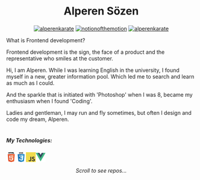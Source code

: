 <p align="center"> <h1 align="center"> Alperen Sözen </h1> </p>
<p align="center">
<a href="https://github.com/alperenkarate" target="_blank"><img align="center" src="https://cdn.jsdelivr.net/npm/simple-icons@3.0.1/icons/github.svg" alt="alperenkarate" height="20" width="20" /></a>
<a href="https://instagram.com/notionofthemotion" target="_blank"><img align="center" src="https://cdn.jsdelivr.net/npm/simple-icons@3.0.1/icons/instagram.svg" alt="notionofthemotion" height="20" width="20" /></a>
<a href="https://www.linkedin.com/in/alperenkarate/" target="_blank"><img align="center" src="https://cdn.jsdelivr.net/npm/simple-icons@3.0.1/icons/linkedin.svg" alt="alperenkarate" height="20" width="20" /></a>
</p>


What is Frontend development?

Frontend development is the sign, the face of a product and the representative who smiles at the customer.

Hi, I am Alperen.
While I was learning English in the university, I found myself in a new, greater information pool. Which led me to search and learn as much as I could.

And the sparkle that is initiated with 'Photoshop' when I was 8, became my enthusiasm when I found 'Coding'.

Ladies and gentleman,
I may run and fly sometimes, but often I design and code my dream, 
Alperen.


<p align="center"> <h1 align="center"></h1> </p>

<h5> My Technologies: </h5>
<div style="display:flex;"> 
<img height="26" width="26" src="https://raw.githubusercontent.com/github/explore/80688e429a7d4ef2fca1e82350fe8e3517d3494d/topics/html/html.png"/>
<img height="26" width="26" src="https://raw.githubusercontent.com/github/explore/80688e429a7d4ef2fca1e82350fe8e3517d3494d/topics/css/css.png"/>
<img height="26" width="26" src="https://raw.githubusercontent.com/github/explore/80688e429a7d4ef2fca1e82350fe8e3517d3494d/topics/javascript/javascript.png"/>
  <img height="26" width="26" src="https://raw.githubusercontent.com/github/explore/80688e429a7d4ef2fca1e82350fe8e3517d3494d/topics/vue/vue.png"/>
</div>

<p align="center">
  <i>Scroll to see repos...</i><br/>
</p>



<!--
**alperenkarate/alperenkarate** is a ✨ _special_ ✨ repository because its `README.md` (this file) appears on your GitHub profile.
<!--![TmAP8n236xqh75Q.png](https://i.loli.net/2020/09/17/rSHO2hoi7LVjTDX.jpg)
 You can edit this image in paint and host the image on https://sm.ms/ -->

